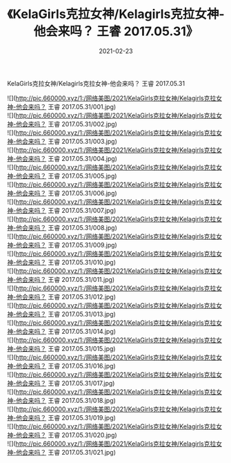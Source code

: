 ﻿---
layout: post
title:  《KelaGirls克拉女神/Kelagirls克拉女神-他会来吗？ 王睿 2017.05.31》
date:   2021-02-23
img: http://pic.660000.xyz/1:/网络美图/2021/KelaGirls克拉女神/Kelagirls克拉女神-他会来吗？ 王睿 2017.05.31/000.jpg
categories: [美女, 清纯, 唯美]
---

KelaGirls克拉女神/Kelagirls克拉女神-他会来吗？ 王睿 2017.05.31

 ![](http://pic.660000.xyz/1:/网络美图/2021/KelaGirls克拉女神/Kelagirls克拉女神-他会来吗？ 王睿 2017.05.31/001.jpg) <br>![](http://pic.660000.xyz/1:/网络美图/2021/KelaGirls克拉女神/Kelagirls克拉女神-他会来吗？ 王睿 2017.05.31/002.jpg) <br>![](http://pic.660000.xyz/1:/网络美图/2021/KelaGirls克拉女神/Kelagirls克拉女神-他会来吗？ 王睿 2017.05.31/003.jpg) <br>![](http://pic.660000.xyz/1:/网络美图/2021/KelaGirls克拉女神/Kelagirls克拉女神-他会来吗？ 王睿 2017.05.31/004.jpg) <br>![](http://pic.660000.xyz/1:/网络美图/2021/KelaGirls克拉女神/Kelagirls克拉女神-他会来吗？ 王睿 2017.05.31/005.jpg) <br>![](http://pic.660000.xyz/1:/网络美图/2021/KelaGirls克拉女神/Kelagirls克拉女神-他会来吗？ 王睿 2017.05.31/006.jpg) <br>![](http://pic.660000.xyz/1:/网络美图/2021/KelaGirls克拉女神/Kelagirls克拉女神-他会来吗？ 王睿 2017.05.31/007.jpg) <br>![](http://pic.660000.xyz/1:/网络美图/2021/KelaGirls克拉女神/Kelagirls克拉女神-他会来吗？ 王睿 2017.05.31/008.jpg) <br>![](http://pic.660000.xyz/1:/网络美图/2021/KelaGirls克拉女神/Kelagirls克拉女神-他会来吗？ 王睿 2017.05.31/009.jpg) <br>![](http://pic.660000.xyz/1:/网络美图/2021/KelaGirls克拉女神/Kelagirls克拉女神-他会来吗？ 王睿 2017.05.31/010.jpg) <br>![](http://pic.660000.xyz/1:/网络美图/2021/KelaGirls克拉女神/Kelagirls克拉女神-他会来吗？ 王睿 2017.05.31/011.jpg) <br>![](http://pic.660000.xyz/1:/网络美图/2021/KelaGirls克拉女神/Kelagirls克拉女神-他会来吗？ 王睿 2017.05.31/012.jpg) <br>![](http://pic.660000.xyz/1:/网络美图/2021/KelaGirls克拉女神/Kelagirls克拉女神-他会来吗？ 王睿 2017.05.31/013.jpg) <br>![](http://pic.660000.xyz/1:/网络美图/2021/KelaGirls克拉女神/Kelagirls克拉女神-他会来吗？ 王睿 2017.05.31/014.jpg) <br>![](http://pic.660000.xyz/1:/网络美图/2021/KelaGirls克拉女神/Kelagirls克拉女神-他会来吗？ 王睿 2017.05.31/015.jpg) <br>![](http://pic.660000.xyz/1:/网络美图/2021/KelaGirls克拉女神/Kelagirls克拉女神-他会来吗？ 王睿 2017.05.31/016.jpg) <br>![](http://pic.660000.xyz/1:/网络美图/2021/KelaGirls克拉女神/Kelagirls克拉女神-他会来吗？ 王睿 2017.05.31/017.jpg) <br>![](http://pic.660000.xyz/1:/网络美图/2021/KelaGirls克拉女神/Kelagirls克拉女神-他会来吗？ 王睿 2017.05.31/018.jpg) <br>![](http://pic.660000.xyz/1:/网络美图/2021/KelaGirls克拉女神/Kelagirls克拉女神-他会来吗？ 王睿 2017.05.31/019.jpg) <br>![](http://pic.660000.xyz/1:/网络美图/2021/KelaGirls克拉女神/Kelagirls克拉女神-他会来吗？ 王睿 2017.05.31/020.jpg) <br>![](http://pic.660000.xyz/1:/网络美图/2021/KelaGirls克拉女神/Kelagirls克拉女神-他会来吗？ 王睿 2017.05.31/021.jpg) <br>